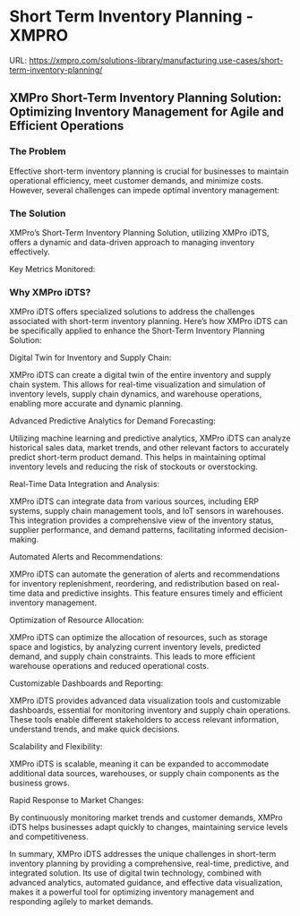 # Short Term Inventory Planning - XMPRO

URL: https://xmpro.com/solutions-library/manufacturing,use-cases/short-term-inventory-planning/

## XMPro Short-Term Inventory Planning Solution: Optimizing Inventory Management for Agile and Efficient Operations

### The Problem

Effective short-term inventory planning is crucial for businesses to maintain operational efficiency, meet customer demands, and minimize costs. However, several challenges can impede optimal inventory management:

### The Solution

XMPro’s Short-Term Inventory Planning Solution, utilizing XMPro iDTS, offers a dynamic and data-driven approach to managing inventory effectively.

Key Metrics Monitored:

### Why XMPro iDTS?

XMPro iDTS offers specialized solutions to address the challenges associated with short-term inventory planning. Here’s how XMPro iDTS can be specifically applied to enhance the Short-Term Inventory Planning Solution:

Digital Twin for Inventory and Supply Chain:

XMPro iDTS can create a digital twin of the entire inventory and supply chain system. This allows for real-time visualization and simulation of inventory levels, supply chain dynamics, and warehouse operations, enabling more accurate and dynamic planning.

Advanced Predictive Analytics for Demand Forecasting:

Utilizing machine learning and predictive analytics, XMPro iDTS can analyze historical sales data, market trends, and other relevant factors to accurately predict short-term product demand. This helps in maintaining optimal inventory levels and reducing the risk of stockouts or overstocking.

Real-Time Data Integration and Analysis:

XMPro iDTS can integrate data from various sources, including ERP systems, supply chain management tools, and IoT sensors in warehouses. This integration provides a comprehensive view of the inventory status, supplier performance, and demand patterns, facilitating informed decision-making.

Automated Alerts and Recommendations:

XMPro iDTS can automate the generation of alerts and recommendations for inventory replenishment, reordering, and redistribution based on real-time data and predictive insights. This feature ensures timely and efficient inventory management.

Optimization of Resource Allocation:

XMPro iDTS can optimize the allocation of resources, such as storage space and logistics, by analyzing current inventory levels, predicted demand, and supply chain constraints. This leads to more efficient warehouse operations and reduced operational costs.

Customizable Dashboards and Reporting:

XMPro iDTS provides advanced data visualization tools and customizable dashboards, essential for monitoring inventory and supply chain operations. These tools enable different stakeholders to access relevant information, understand trends, and make quick decisions.

Scalability and Flexibility:

XMPro iDTS is scalable, meaning it can be expanded to accommodate additional data sources, warehouses, or supply chain components as the business grows.

Rapid Response to Market Changes:

By continuously monitoring market trends and customer demands, XMPro iDTS helps businesses adapt quickly to changes, maintaining service levels and competitiveness.

In summary, XMPro iDTS addresses the unique challenges in short-term inventory planning by providing a comprehensive, real-time, predictive, and integrated solution. Its use of digital twin technology, combined with advanced analytics, automated guidance, and effective data visualization, makes it a powerful tool for optimizing inventory management and responding agilely to market demands.

